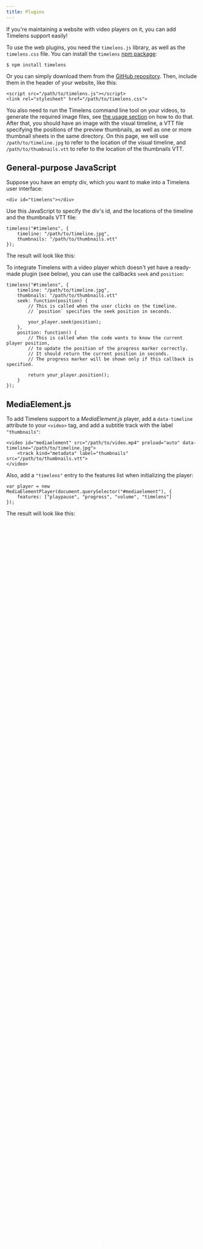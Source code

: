 ```yaml
---
title: Plugins
---
```


If you're maintaining a website with video players on it, you can add Timelens support easily!

To use the web plugins, you need the `timelens.js` library, as well as the `timelens.css` file. You can install the `timelens` [npm package](https://www.npmjs.com/package/timelens):

    $ npm install timelens

Or you can simply download them from the [GitHub repository](https://github.com/timelens/timelens.js). Then, include them in the header of your website, like this:

    <script src="/path/to/timelens.js"></script>
    <link rel="stylesheet" href="/path/to/timelens.css">

You also need to run the Timelens command line tool on your videos, to generate the required image files, see [the usage section](/usage/) on how to do that. After that, you should have an image with the visual timeline, a VTT file specifying the positions of the preview thumbnails, as well as one or more thumbnail sheets in the same directory. On this page, we will use `/path/to/timeline.jpg` to refer to the location of the visual timeline, and `/path/to/thumbnails.vtt` to refer to the location of the thumbnails VTT.

## General-purpose JavaScript


Suppose you have an empty div, which you want to make into a Timelens user interface:

    <div id="timelens"></div>

Use this JavaScript to specify the div's id, and the locations of the timeline and the thumbnails VTT file:

    timelens("#timelens", {
        timeline: "/path/to/timeline.jpg",
        thumbnails: "/path/to/thumbnails.vtt"
    });

The result will look like this:

<div id="timelens" class="demo"></div>

To integrate Timelens with a video player which doesn't yet have a ready-made plugin (see below), you can use the callbacks `seek` and `position`:

    timelens("#timelens", {
        timeline: "/path/to/timeline.jpg",
        thumbnails: "/path/to/thumbnails.vtt"
        seek: function(position) {
            // This is called when the user clicks on the timeline.
            // `position` specifies the seek position in seconds.

            your_player.seek(position);
        },
        position: function() {
            // This is called when the code wants to know the current player position,
            // to update the position of the progress marker correctly.
            // It should return the current position in seconds.
            // The progress marker will be shown only if this callback is specified.

            return your_player.position();
        }
    });

<script>
timelens("#timelens", {timeline: "/timelines/talk.jpg", thumbnails: "/thumbnails/talk.vtt"});
</script>

## MediaElement.js

To add Timelens support to a *MediaElement.js* player, add a `data-timeline` attribute to your `<video>` tag, and add a subtitle track with the label `"thumbnails"`:

    <video id="mediaelement" src="/path/to/video.mp4" preload="auto" data-timeline="/path/to/timeline.jpg">
        <track kind="metadata" label="thumbnails" src="/path/to/thumbnails.vtt">
    </video>

Also, add a `"timelens"` entry to the features list when initializing the player:

    var player = new MediaElementPlayer(document.querySelector("#mediaelement"), {
        features: ["playpause", "progress", "volume", "timelens"]
    });

The result will look like this:

<video id="mediaelement" poster="/assets/images/talk-cover.png"
src="https://cdn.media.ccc.de/events/mrmcd/mrmcd18/webm-hd/mrmcd18-162-deu-Timelens_und_die_Zukunft_der_Videonavigation_webm-hd.webm" preload="auto" style="width: 100%; height: 100%;" data-timeline="/timelines/talk.jpg">
<track kind="metadata" label="thumbnails" src="/thumbnails/talk.vtt">
</video>

<script>
var player = new MediaElementPlayer(document.querySelector("#mediaelement"), {
    features: ["playpause", "progress", "volume", "fullscreen", "timelens"]
});
</script>

## Clappr

To add Timelens support to a *Clappr* player, prepare an empty div to hold the player:

    <div id="clappr"></div>

Then add a `TimelensPlugin` entry to the plugins list when initializing the player, and define the location of the timeline and the thumbnails file in the `timelens` parameter:

    var player = new Clappr.Player({
        source: "/path/to/video.mp4",
        parentId: "#clappr",
        plugins: {
            core: [TimelensPlugin]
        },
        timelens: {
            timeline: "/path/to/timeline.jpg",
            thumbnails: "/path/to/thumbnails.vtt"
        }
    });

The result will look like this:

<div id="clappr2"></div>

<script>
    var player = new Clappr.Player({
        source: "https://cdn.media.ccc.de/events/mrmcd/mrmcd18/webm-hd/mrmcd18-162-deu-Timelens_und_die_Zukunft_der_Videonavigation_webm-hd.webm",
        parentId: "#clappr2",
        poster: "/assets/images/talk-cover.png",
        mediacontrol: {buttons: "#ccc"},
        plugins: {
            core: [TimelensPlugin]
        },
        timelens: {
            timeline: "/timelines/talk.jpg",
            thumbnails: "/thumbnails/talk.vtt"
        }
    });
</script>

## Looking for more background info?

[Read all about it](/about/){:.button}
